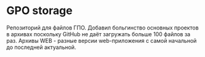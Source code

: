 # GPO storage
Репозиторий для файлов ГПО.
Добавил больгинство основных проектов в архивах поскольку GitHub не даёт загружать больше 100 файлов за раз.
Архивы WEB - разные версии web-приложения с самой начальной до последней актуальной.
